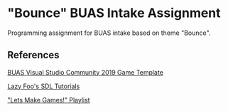 # "Bounce" BUAS Intake Assignment
Programming assignment for BUAS intake based on theme "Bounce".

## References

[BUAS Visual Studio Community 2019 Game Template](https://www.3dgep.com/cppfast-track-1-getting-started)

[Lazy Foo's SDL Tutorials](http://lazyfoo.net/SDL_tutorials/)

["Lets Make Games!" Playlist](https://www.youtube.com/playlist?list=PLhfAbcv9cehhkG7ZQK0nfIGJC_C-wSLrx)

